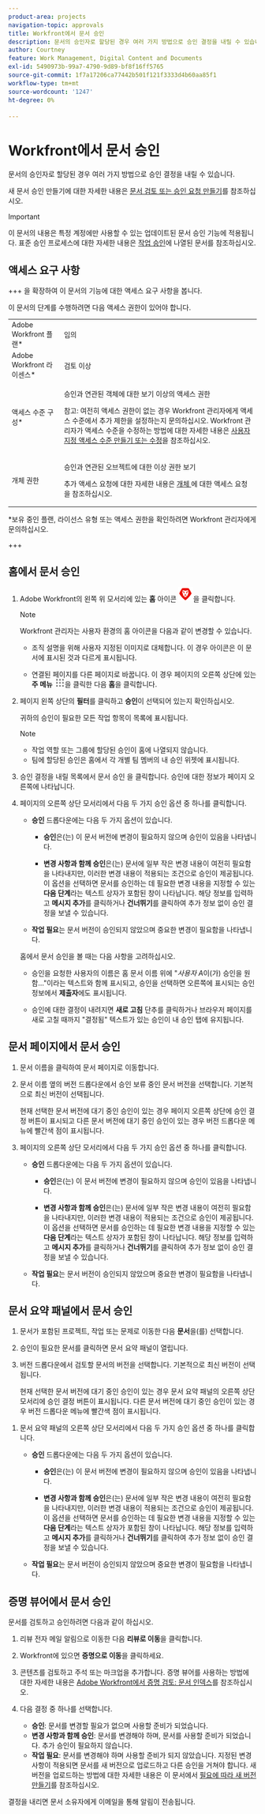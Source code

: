 ```yaml
---
product-area: projects
navigation-topic: approvals
title: Workfront에서 문서 승인
description: 문서의 승인자로 할당된 경우 여러 가지 방법으로 승인 결정을 내릴 수 있습니다.
author: Courtney
feature: Work Management, Digital Content and Documents
exl-id: 5490973b-99a7-4790-9d89-bf8f16ff5765
source-git-commit: 1f7a17206ca77442b501f121f3333d4b60aa85f1
workflow-type: tm+mt
source-wordcount: '1247'
ht-degree: 0%

---
```


# Workfront에서 문서 승인

문서의 승인자로 할당된 경우 여러 가지 방법으로 승인 결정을 내릴 수 있습니다.

새 문서 승인 만들기에 대한 자세한 내용은 [문서 검토 또는 승인 요청 만들기](/help/quicksilver/review-and-approve-work/document-reviews-and-approvals/manage-document-approvals/create-a-document-approval.md)를 참조하십시오.

>[!IMPORTANT]
>
>이 문서의 내용은 특정 계정에만 사용할 수 있는 업데이트된 문서 승인 기능에 적용됩니다. 표준 승인 프로세스에 대한 자세한 내용은 [작업 승인](/help/quicksilver/review-and-approve-work/manage-approvals/manage-approvals.md)에 나열된 문서를 참조하십시오.

## 액세스 요구 사항

+++ 을 확장하여 이 문서의 기능에 대한 액세스 요구 사항을 봅니다.

이 문서의 단계를 수행하려면 다음 액세스 권한이 있어야 합니다.

<table style="table-layout:auto"> 
 <col> 
 <col> 
 <tbody> 
  <tr> 
   <td role="rowheader">Adobe Workfront 플랜*</td> 
   <td> <p>임의</p> </td> 
  </tr> 
  <tr> 
   <td role="rowheader">Adobe Workfront 라이센스*</td> 
   <td> <p>검토 이상</p> </td> 
  </tr> 
  <tr> 
   <td role="rowheader">액세스 수준 구성*</td> 
   <td> <p>승인과 연관된 객체에 대한 보기 이상의 액세스 권한</p> <p>참고: 여전히 액세스 권한이 없는 경우 Workfront 관리자에게 액세스 수준에서 추가 제한을 설정하는지 문의하십시오. Workfront 관리자가 액세스 수준을 수정하는 방법에 대한 자세한 내용은 <a href="/help/quicksilver/administration-and-setup/add-users/configure-and-grant-access/create-modify-access-levels.md" class="MCXref xref">사용자 지정 액세스 수준 만들기 또는 수정</a>을 참조하십시오.</p> </td> 
  </tr> 
  <tr> 
   <td role="rowheader">개체 권한</td> 
   <td> <p>승인과 연관된 오브젝트에 대한 이상 권한 보기</p> <p>추가 액세스 요청에 대한 자세한 내용은 <a href="/help/quicksilver/workfront-basics/grant-and-request-access-to-objects/request-access.md" class="MCXref xref">개체 </a>에 대한 액세스 요청 을 참조하십시오.</p> </td> 
  </tr> 
 </tbody> 
</table>

&#42;보유 중인 플랜, 라이선스 유형 또는 액세스 권한을 확인하려면 Workfront 관리자에게 문의하십시오.

+++

## 홈에서 문서 승인

1. Adobe Workfront의 왼쪽 위 모서리에 있는 **홈** 아이콘 ![홈 아이콘](../assets/home-icon-30x29.png)을 클릭합니다.

   >[!NOTE]
   >
   >Workfront 관리자는 사용자 환경의 홈 아이콘을 다음과 같이 변경할 수 있습니다.
   >
   >* 조직 설명을 위해 사용자 지정된 이미지로 대체합니다. 이 경우 아이콘은 이 문서에 표시된 것과 다르게 표시됩니다.
   >
   >* 연결된 페이지를 다른 페이지로 바꿉니다. 이 경우 페이지의 오른쪽 상단에 있는 **주 메뉴** ![주 메뉴 아이콘](../assets/main-menu-icon.png)을 클릭한 다음 **홈**&#x200B;을 클릭합니다.

1. 페이지 왼쪽 상단의 **필터**&#x200B;를 클릭하고 **승인**&#x200B;이 선택되어 있는지 확인하십시오.

   귀하의 승인이 필요한 모든 작업 항목이 목록에 표시됩니다.

   >[!NOTE]
   >
   >* 작업 역할 또는 그룹에 할당된 승인이 홈에 나열되지 않습니다.
   >* 팀에 할당된 승인은 홈에서 각 개별 팀 멤버의 내 승인 위젯에 표시됩니다.

1. 승인 결정을 내릴 목록에서 문서 승인 을 클릭합니다. 승인에 대한 정보가 페이지 오른쪽에 나타납니다.

1. 페이지의 오른쪽 상단 모서리에서 다음 두 가지 승인 옵션 중 하나를 클릭합니다.

   * **승인** 드롭다운에는 다음 두 가지 옵션이 있습니다.

      * **승인**&#x200B;은(는) 이 문서 버전에 변경이 필요하지 않으며 승인이 있음을 나타냅니다.

      * **변경 사항과 함께 승인**&#x200B;은(는) 문서에 일부 작은 변경 내용이 여전히 필요함을 나타내지만, 이러한 변경 내용이 적용되는 조건으로 승인이 제공됩니다. 이 옵션을 선택하면 문서를 승인하는 데 필요한 변경 내용을 지정할 수 있는 **다음 단계**&#x200B;라는 텍스트 상자가 포함된 창이 나타납니다. 해당 정보를 입력하고 **메시지 추가**&#x200B;를 클릭하거나 **건너뛰기**&#x200B;를 클릭하여 추가 정보 없이 승인 결정을 보낼 수 있습니다.

   * **작업 필요**&#x200B;는 문서 버전이 승인되지 않았으며 중요한 변경이 필요함을 나타냅니다.

   홈에서 문서 승인을 볼 때는 다음 사항을 고려하십시오.

   * 승인을 요청한 사용자의 이름은 홈 문서 이름 위에 &quot;*사용자 A*&#x200B;이(가) 승인을 원함...&quot;이라는 텍스트와 함께 표시되고, 승인을 선택하면 오른쪽에 표시되는 승인 정보에서 **제출자**&#x200B;에도 표시됩니다.

   * 승인에 대한 결정이 내려지면 **새로 고침** 단추를 클릭하거나 브라우저 페이지를 새로 고칠 때까지 &quot;결정됨&quot; 텍스트가 있는 승인이 내 승인 탭에 유지됩니다.

## 문서 페이지에서 문서 승인

1. 문서 이름을 클릭하여 문서 페이지로 이동합니다.

1. 문서 이름 옆의 버전 드롭다운에서 승인 보류 중인 문서 버전을 선택합니다. 기본적으로 최신 버전이 선택됩니다.

   현재 선택한 문서 버전에 대기 중인 승인이 있는 경우 페이지 오른쪽 상단에 승인 결정 버튼이 표시되고 다른 문서 버전에 대기 중인 승인이 있는 경우 버전 드롭다운 메뉴에 빨간색 점이 표시됩니다.

   <!--
   ![Version dropdown with red dot](/help/quicksilver/review-and-approve-work/document-reviews-and-approvals/assets/version-dropdown-red-dot.png)
   -->

1. 페이지의 오른쪽 상단 모서리에서 다음 두 가지 승인 옵션 중 하나를 클릭합니다.

   * **승인** 드롭다운에는 다음 두 가지 옵션이 있습니다.

      * **승인**&#x200B;은(는) 이 문서 버전에 변경이 필요하지 않으며 승인이 있음을 나타냅니다.

      * **변경 사항과 함께 승인**&#x200B;은(는) 문서에 일부 작은 변경 내용이 여전히 필요함을 나타내지만, 이러한 변경 내용이 적용되는 조건으로 승인이 제공됩니다. 이 옵션을 선택하면 문서를 승인하는 데 필요한 변경 내용을 지정할 수 있는 **다음 단계**&#x200B;라는 텍스트 상자가 포함된 창이 나타납니다. 해당 정보를 입력하고 **메시지 추가**&#x200B;를 클릭하거나 **건너뛰기**&#x200B;를 클릭하여 추가 정보 없이 승인 결정을 보낼 수 있습니다.

   * **작업 필요**&#x200B;는 문서 버전이 승인되지 않았으며 중요한 변경이 필요함을 나타냅니다.

## 문서 요약 패널에서 문서 승인

1. 문서가 포함된 프로젝트, 작업 또는 문제로 이동한 다음 **문서**&#x200B;을(를) 선택합니다.

1. 승인이 필요한 문서를 클릭하면 문서 요약 패널이 열립니다.

1. 버전 드롭다운에서 검토할 문서의 버전을 선택합니다. 기본적으로 최신 버전이 선택됩니다.

   현재 선택한 문서 버전에 대기 중인 승인이 있는 경우 문서 요약 패널의 오른쪽 상단 모서리에 승인 결정 버튼이 표시됩니다. 다른 문서 버전에 대기 중인 승인이 있는 경우 버전 드롭다운 메뉴에 빨간색 점이 표시됩니다.
<!--
   ![Version dropdown with red dot](/help/quicksilver/review-and-approve-work/document-reviews-and-approvals/assets/version-dropdown-red-dot.png)
 -->
1. 문서 요약 패널의 오른쪽 상단 모서리에서 다음 두 가지 승인 옵션 중 하나를 클릭합니다.

   * **승인** 드롭다운에는 다음 두 가지 옵션이 있습니다.

      * **승인**&#x200B;은(는) 이 문서 버전에 변경이 필요하지 않으며 승인이 있음을 나타냅니다.

      * **변경 사항과 함께 승인**&#x200B;은(는) 문서에 일부 작은 변경 내용이 여전히 필요함을 나타내지만, 이러한 변경 내용이 적용되는 조건으로 승인이 제공됩니다. 이 옵션을 선택하면 문서를 승인하는 데 필요한 변경 내용을 지정할 수 있는 **다음 단계**&#x200B;라는 텍스트 상자가 포함된 창이 나타납니다. 해당 정보를 입력하고 **메시지 추가**&#x200B;를 클릭하거나 **건너뛰기**&#x200B;를 클릭하여 추가 정보 없이 승인 결정을 보낼 수 있습니다.

   * **작업 필요**&#x200B;는 문서 버전이 승인되지 않았으며 중요한 변경이 필요함을 나타냅니다.


## 증명 뷰어에서 문서 승인

문서를 검토하고 승인하려면 다음과 같이 하십시오.

1. 리뷰 전자 메일 알림으로 이동한 다음 **리뷰로 이동**&#x200B;을 클릭합니다.

1. Workfront에 있으면 **증명으로 이동**&#x200B;을 클릭하세요.

1. 콘텐츠를 검토하고 주석 또는 마크업을 추가합니다. 증명 뷰어를 사용하는 방법에 대한 자세한 내용은 [Adobe Workfront에서 증명 검토: 문서 인덱스](/help/quicksilver/review-and-approve-work/proofing/reviewing-proofs-within-workfront/review-proofs-in-wf.md)를 참조하십시오.

1. 다음 결정 중 하나를 선택합니다.

   * **승인**: 문서를 변경할 필요가 없으며 사용할 준비가 되었습니다.
   * **변경 사항과 함께 승인**: 문서를 변경해야 하며, 문서를 사용할 준비가 되었습니다. 추가 승인이 필요하지 않습니다.
   * **작업 필요**: 문서를 변경해야 하며 사용할 준비가 되지 않았습니다. 지정된 변경 사항이 적용되면 문서를 새 버전으로 업로드하고 다른 승인을 거쳐야 합니다. 새 버전을 업로드하는 방법에 대한 자세한 내용은 이 문서에서 [필요에 따라 새 버전 만들기](#create-a-new-version-as-needed)를 참조하십시오.

결정을 내리면 문서 소유자에게 이메일을 통해 알림이 전송됩니다.


